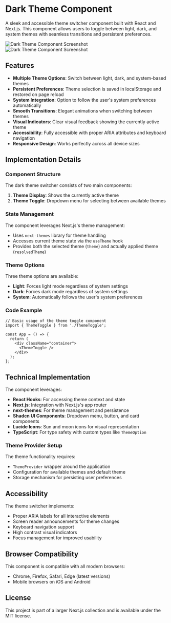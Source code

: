 # Dark Theme Component

A sleek and accessible theme switcher component built with React and Next.js. This component allows users to toggle between light, dark, and system themes with seamless transitions and persistent preferences.

![Dark Theme Component Screenshot](https://ik.imagekit.io/nagoevid/nextjs-projects/dark-theme-component-1.png?updatedAt=1748863569485)
![Dark Theme Component Screenshot](https://ik.imagekit.io/nagoevid/nextjs-projects/dark-theme-component-2.png?updatedAt=1748863569485)

## Features

- **Multiple Theme Options**: Switch between light, dark, and system-based themes
- **Persistent Preferences**: Theme selection is saved in localStorage and restored on page reload
- **System Integration**: Option to follow the user's system preferences automatically
- **Smooth Transitions**: Elegant animations when switching between themes
- **Visual Indicators**: Clear visual feedback showing the currently active theme
- **Accessibility**: Fully accessible with proper ARIA attributes and keyboard navigation
- **Responsive Design**: Works perfectly across all device sizes

## Implementation Details

### Component Structure

The dark theme switcher consists of two main components:

1. **Theme Display**: Shows the currently active theme
2. **Theme Toggle**: Dropdown menu for selecting between available themes

### State Management

The component leverages Next.js's theme management:

- Uses `next-themes` library for theme handling
- Accesses current theme state via the `useTheme` hook
- Provides both the selected theme (`theme`) and actually applied theme (`resolvedTheme`)

### Theme Options

Three theme options are available:

- **Light**: Forces light mode regardless of system settings
- **Dark**: Forces dark mode regardless of system settings
- **System**: Automatically follows the user's system preferences

### Code Example

```tsx
// Basic usage of the theme toggle component
import { ThemeToggle } from './ThemeToggle';

const App = () => {
  return (
    <div className="container">
      <ThemeToggle />
    </div>
  );
};
```

## Technical Implementation

The component leverages:

- **React Hooks**: For accessing theme context and state
- **Next.js**: Integration with Next.js's app router
- **next-themes**: For theme management and persistence
- **Shadcn UI Components**: Dropdown menu, button, and card components
- **Lucide Icons**: Sun and moon icons for visual representation
- **TypeScript**: For type safety with custom types like `ThemeOption`

### Theme Provider Setup

The theme functionality requires:

- `ThemeProvider` wrapper around the application
- Configuration for available themes and default theme
- Storage mechanism for persisting user preferences

## Accessibility

The theme switcher implements:

- Proper ARIA labels for all interactive elements
- Screen reader announcements for theme changes
- Keyboard navigation support
- High contrast visual indicators
- Focus management for improved usability

## Browser Compatibility

This component is compatible with all modern browsers:

- Chrome, Firefox, Safari, Edge (latest versions)
- Mobile browsers on iOS and Android

## License

This project is part of a larger Next.js collection and is available under the MIT license. 